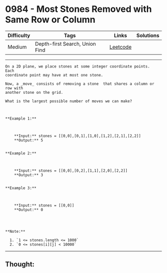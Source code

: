 # 0984 - Most Stones Removed with Same Row or Column

Difficulty  | Tags | Links | Solutions
----------- | ---- | ----- | -----
Medium | Depth-first Search, Union Find | [Leetcode](https://leetcode.com/problems/most-stones-removed-with-same-row-or-column/description/) |


-----------

```
On a 2D plane, we place stones at some integer coordinate points.  Each
coordinate point may have at most one stone.

Now, a _move_ consists of removing a stone  that shares a column or row with
another stone on the grid.

What is the largest possible number of moves we can make?



**Example 1:**

    
    
    **Input:** stones = [[0,0],[0,1],[1,0],[1,2],[2,1],[2,2]]
    **Output:** 5
    

**Example 2:**

    
    
    **Input:** stones = [[0,0],[0,2],[1,1],[2,0],[2,2]]
    **Output:** 3
    

**Example 3:**

    
    
    **Input:** stones = [[0,0]]
    **Output:** 0
    



**Note:**

  1. `1 <= stones.length <= 1000`
  2. `0 <= stones[i][j] < 10000`
```

-----------

## Thought:
